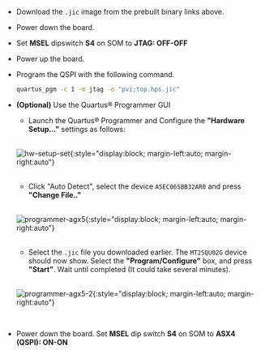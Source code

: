 
* Download the `.jic` image from the prebuilt binary links above.
* Power down the board.
* Set **MSEL** dipswitch **S4** on SOM to **JTAG: OFF-OFF**
* Power up the board.
* Program the QSPI with the following command.

    ```bash
    quartus_pgm -c 1 -m jtag -o "pvi;top.hps.jic" 
    ```


* **(Optional)** Use the Quartus® Programmer GUI

  * Launch the Quartus® Programmer and Configure the **"Hardware Setup..."**
    settings as follows:
  <br>

  ![hw-setup-set](./common/images/hw-setup-set.png){:style="display:block; margin-left:auto; margin-right:auto"}

  <br>

  * Click "Auto Detect", select the device `A5EC065BB32AR0` and press
    **"Change File.."**
  <br>

  ![programmer-agx5](./common/images/programmer-agx5.png){:style="display:block; margin-left:auto; margin-right:auto"}

  <br>

  * Select the `.jic` file you downloaded earlier. The `MT25QU02G` device
    should now show. Select the **"Program/Configure"** box, and press **"Start"**.
    Wait until completed (It could take several minutes).
  <br>

  ![programmer-agx5-2](./common/images/programmer-agx5-2.png){:style="display:block; margin-left:auto; margin-right:auto"}

  <br>

* Power down the board. Set **MSEL** dip switch **S4** on SOM to **ASX4 (QSPI): ON-ON**
<br>
